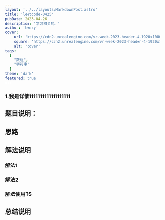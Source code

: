 ```yaml
---
layout: '../../layouts/MarkdownPost.astro'
title: 'leetcode-0425'
pubDate: 2023-04-26
description: '学习相关的。'
author: 'henry'
cover:
    url: 'https://cdn2.unrealengine.com/vr-week-2023-header-4-1920x1080-376e6c48383f.jpg?resize=1&w=1920'
    square: 'https://cdn2.unrealengine.com/vr-week-2023-header-4-1920x1080-376e6c48383f.jpg?resize=1&w=1920'
    alt: 'cover'
tags:
  [
    "数组",
    "字符串"
  ]
theme: 'dark'
featured: true
---
```


<!-- TODO:文章详情 -->

### 1.我是详情1111111111111111111


## 题目说明：



## 思路



## 解法说明

### 解法1



### 解法2




### 解法使用TS


## 总结说明